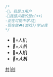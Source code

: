 ```cpp
/*
-👋，我是ユ用户
-👀我感兴趣的是c(++)
-正在可能不学习🌱
-现在做🎮(游戏)/学📊库
*/
```
- 🤖=人机
- *🤖=人机*
- **🤖=人机**
- ***🤖=人机***

[共|创](https://www.ccw.site/student/62613eabf77fd75482f41571)
